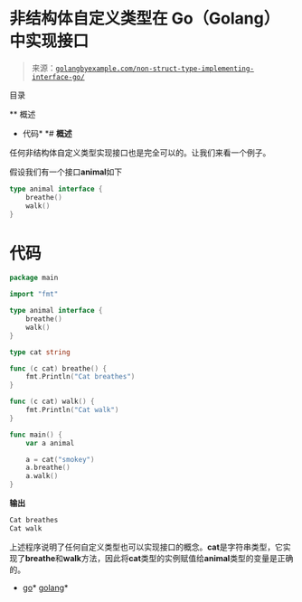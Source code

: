 <!--yml

类别：未分类

日期：2024-10-13 06:22:52

-->

# 非结构体自定义类型在 Go（Golang）中实现接口

> 来源：[`golangbyexample.com/non-struct-type-implementing-interface-go/`](https://golangbyexample.com/non-struct-type-implementing-interface-go/)

目录

**   概述

+   代码*  *# **概述**

任何非结构体自定义类型实现接口也是完全可以的。让我们来看一个例子。

假设我们有一个接口**animal**如下

```go
type animal interface {
    breathe()
    walk()
}
```

# **代码**

```go
package main

import "fmt"

type animal interface {
	breathe()
	walk()
}

type cat string

func (c cat) breathe() {
	fmt.Println("Cat breathes")
}

func (c cat) walk() {
	fmt.Println("Cat walk")
}

func main() {
	var a animal

	a = cat("smokey")
	a.breathe()
	a.walk()
}
```

**输出**

```go
Cat breathes
Cat walk
```

上述程序说明了任何自定义类型也可以实现接口的概念。**cat**是字符串类型，它实现了**breathe**和**walk**方法，因此将**cat**类型的实例赋值给**animal**类型的变量是正确的。

+   [go](https://golangbyexample.com/tag/go/)*   [golang](https://golangbyexample.com/tag/golang/)*
